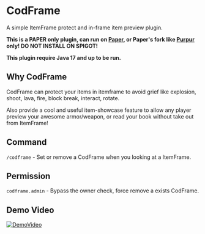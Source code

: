 # CodFrame

A simple ItemFrame protect and in-frame item preview plugin.

**This is a PAPER only plugin, can run on [Paper](https://papermc.io/), or Paper's fork like [Purpur](https://purpurmc.org/) only! DO NOT INSTALL ON SPIGOT!**

**This plugin require Java 17 and up to be run.**

## Why CodFrame

CodFrame can protect your items in itemframe to avoid grief like explosion, shoot, lava, fire, block break, interact, rotate. 

Also provide a cool and useful item-showcase feature to allow any player preview your awesome armor/weapon, or read your book without take out from ItemFrame!

## Command
`/codframe` - Set or remove a CodFrame when you looking at a ItemFrame.

## Permission
`codframe.admin` - Bypass the owner check, force remove a exists CodFrame.

## Demo Video

[![DemoVideo](http://img.youtube.com/vi/WFKfd7CN-BU/0.jpg)](https://www.youtube.com/watch?v=WFKfd7CN-BU)
